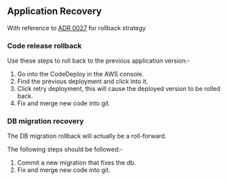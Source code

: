 ## Application Recovery

With reference to [ADR 0027](../architecture/decisions/0027-recovery-and-rollback-strategy.md) for rollback strategy

### Code release rollback

Use these steps to roll back to the previous application version:-

1. Go into the CodeDeploy in the AWS console.
2. Find the previous deployment and click into it.
3. Click retry deployment, this will cause the deployed version to be rolled back.
4. Fix and merge new code into git.

### DB migration recovery

The DB migration rollback will actually be a roll-forward.

The following steps should be followed:-

1. Commit a new migration that fixes the db.
2. Fix and merge new code into git.
